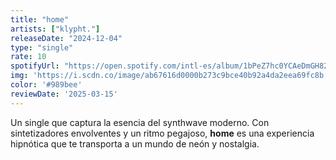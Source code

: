 ```yaml
---
title: "home"
artists: ["klypht."]
releaseDate: "2024-12-04"
type: "single"
rate: 10
spotifyUrl: "https://open.spotify.com/intl-es/album/1bPeZ7hc0YCAeDmGH827Xk?si=N_5TEMdQSC2EjIa7Utycbg"
img: 'https://i.scdn.co/image/ab67616d0000b273c9bce40b92a4da2eea69fc8b'
color: '#989bee'
reviewDate: '2025-03-15'
---
```


Un single que captura la esencia del synthwave moderno. Con sintetizadores envolventes y un ritmo pegajoso, **home** es una experiencia hipnótica que te transporta a un mundo de neón y nostalgia.
